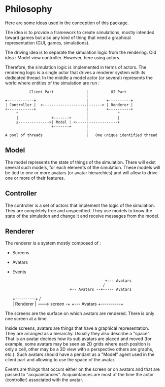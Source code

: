 # Philosophy #

Here are some ideas used in the conception of this package.

The idea is to provide a framework to create simulations, mostly intended toward games but also any kind of thing that need a graphical representation (GUI, games, simulations).

The driving idea is to separate the simulation logic from the rendering. Old idea : Model view controller. However, here using actors.

Therefore, the simulation logic is implemented in terms of actors. The rendering logic is a single actor that drives a renderer system with its dedicated thread. In the middle a model actor (or several) represents the world where entities of the simulation are run :

               Client Part               |          UI Part
                                         |     
    +------------+                       |        +----------+
    | Controller |  <--------------------|------> | Renderer |
    +------------+                       |        +----------+
         ^                               |             ^
         |               +-------+       |             |
         ±-------------->| Model | <-----|-------------+
                         +-------+       |
                                         |
    A pool of threads                    |   One unique identified thread

## Model

The model represents the state of things of the simulation. There will exist several such models, for each elements of the simulation. These models will be tied to one or more avatars (or avatar hierarchies) and will allow to drive one or more of their features.

## Controller

The controller is a set of actors that implement the logic of the simulation. They are completely free and unspecified. They use models to know the state of the simulation and change it and receive messages from the model.

## Renderer

The renderer is a system mostly composed of :

- Screens
- Avatars
- Events

                                                +--- Avatars
                                               /
                                +-- Avatars --+----- Avatars
    +----------+               /               \
    | Renderer | ---> screen -+                 +--- Avatars
    +----------+  

The screens are the surface on which avatars are rendered. There is only one screen at a time.

Inside screens, avatars are things that have a graphical representation. They are arranged as a hierarchy. Usually they also describe a "space". That is an avatar decides how its sub avatars are placed and moved (for example, some avatars may be seen as 2D grids where each position is only a cell, other may be a 3D view with a perspective others are graphs, etc.). Such avatars should have a pendant as a "Model" agent used in the client part and allowing to use the space of the avatar.

Events are things that occurs either on the screen or on avatars and that are passed to "acquaintances". Acquaintances are most of the time the actor (controller) associated with the avatar.